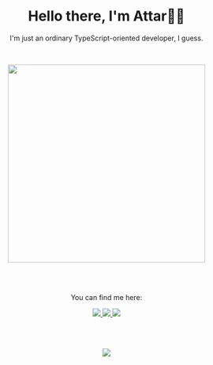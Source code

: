 <h1 align="center">
  Hello there, I'm Attar🧑‍💻
</h1>
<p align="center">
  I'm just an ordinary TypeScript-oriented developer, I guess.
</p>

<br />

<p align="center">
  <img src="https://github-readme-stats.vercel.app/api/top-langs/?username=attaryu&layout=compact&theme=tokyonight" width="400" />
</p>

<br />

<br />
<p align="center">You can find me here:</p>
<p align="center">
  <a href="https://www.mycompiler.io/@mattar" target="_blank">
    <img src="https://img.shields.io/badge/My_Compiler-2A62FE?style=for-the-badge" />
  </a>
  <a href="https://www.linkedin.com/in/mattarannaufal" target="_blank">
    <img src="https://img.shields.io/badge/LinkedIn-0077B5?style=for-the-badge&logo=linkedin&logoColor=white" />
  </a>
  <a href="http://instagram.com/am_iattar" target="_blank">
    <img src="https://img.shields.io/badge/Instagram-E4405F?style=for-the-badge&logo=instagram&logoColor=white" />
</p>
</a>

<br />
<br />
<p align="center">
  <img src="https://komarev.com/ghpvc/?username=attaryu&style=flat-square&color=blue" />
</p>
